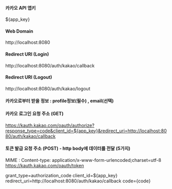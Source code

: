 #### 카카오 API 앱키
${app_key}

#### Web Domain
http://localhost:8080

#### Redirect URI (Login)
http://localhost:8080/auth/kakao/callback

#### Redirect URI (Logout)
http://localhost:8080/auth/kakao/logout

#### 카카오로부터 받을 정보 : profile정보(필수) , email(선택)

#### 카카오 로그인 요청 주소 (GET)
https://kauth.kakao.com/oauth/authorize?response_type=code&client_id=${app_key}&redirect_uri=http://localhost:8080/auth/kakao/callback

#### 토큰 발급 요청 주소 (POST) - http body에 데이터를 전달 (5가지)
MIME : Content-type: application/x-www-form-urlencoded;charset=utf-8
https://kauth.kakao.com/oauth/token

grant_type=authorization_code
client_id=${app_key}
redirect_uri=http://localhost:8080/auth/kakao/callback
code={code}
